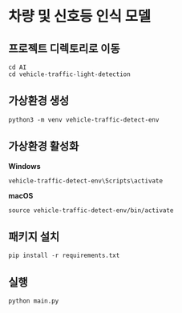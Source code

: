 # 차량 및 신호등 인식 모델

## 프로젝트 디렉토리로 이동

```
cd AI
cd vehicle-traffic-light-detection
```

## 가상환경 생성

```
python3 -m venv vehicle-traffic-detect-env
```

## 가상환경 활성화

**Windows**

```
vehicle-traffic-detect-env\Scripts\activate
```

**macOS**

```
source vehicle-traffic-detect-env/bin/activate
```

## 패키지 설치

```
pip install -r requirements.txt
```

## 실행

```
python main.py
```
